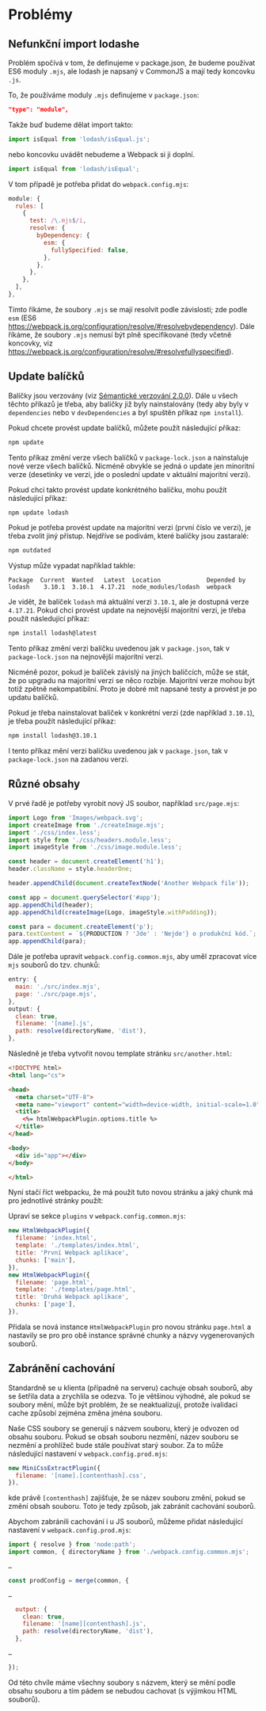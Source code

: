 # Problémy

## Nefunkční import lodashe

Problém spočívá v tom, že definujeme v package.json, že budeme používat ES6 moduly `.mjs`, ale lodash je napsaný v CommonJS a mají tedy koncovku `.js`.

To, že používáme moduly `.mjs` definujeme v `package.json`:

```json
"type": "module",
```

Takže buď budeme dělat import takto:

```javascript
import isEqual from 'lodash/isEqual.js';
```

nebo koncovku uvádět nebudeme a Webpack si ji doplní.

```javascript
import isEqual from 'lodash/isEqual';
```

V tom případě je potřeba přidat do `webpack.config.mjs`:

```javascript
module: {
  rules: [
    {
      test: /\.mjs$/i,
      resolve: {
        byDependency: {
          esm: {
            fullySpecified: false,
          },
        },
      },
    },
  ],
},
```

Tímto říkáme, že soubory `.mjs` se mají resolvit podle závislosti; zde podle `esm` (ES6 <https://webpack.js.org/configuration/resolve/#resolvebydependency>). Dále říkáme, že soubory `.mjs` nemusí být plně specifikované (tedy včetně koncovky, viz <https://webpack.js.org/configuration/resolve/#resolvefullyspecified>).

## Update balíčků
Balíčky jsou verzovány (viz [Sémantické verzování 2.0.0](https://semver.org/lang/cs/)). Dále u všech těchto příkazů je třeba, aby balíčky již byly nainstalovány (tedy aby byly v `dependencies` nebo v `devDependencies` a byl spuštěn příkaz `npm install`).

Pokud chcete provést update balíčků, můžete použít následující příkaz:

```bash
npm update
```

Tento příkaz změní verze všech balíčků v `package-lock.json` a nainstaluje nové verze všech balíčků. Nicméně obvykle se jedná o update jen minoritní verze (desetinky ve verzi, jde o poslední update v aktuální majoritní verzi).

Pokud chci takto provést update konkrétného balíčku, mohu použít následující příkaz:

```bash
npm update lodash
```

Pokud je potřeba provést update na majoritní verzi (první číslo ve verzi), je třeba zvolit jiný přístup. Nejdříve se podívám, které balíčky jsou zastaralé:

```bash
npm outdated
```

Výstup může vypadat například takhle:

```text
Package  Current  Wanted   Latest  Location             Depended by
lodash    3.10.1  3.10.1  4.17.21  node_modules/lodash  webpack
```

Je vidět, že balíček `lodash` má aktuální verzi `3.10.1`, ale je dostupná verze `4.17.21`. Pokud chci provést update na nejnovější majoritní verzi, je třeba použít následující příkaz:

```bash
npm install lodash@latest
```

Tento příkaz změní verzi balíčku uvedenou jak v `package.json`, tak v `package-lock.json` na nejnovější majoritní verzi.

Nicméně pozor, pokud je balíček závislý na jiných balíčcích, může se stát, že po upgradu na majoritní verzi se něco rozbije. Majoritní verze mohou být totiž zpětně nekompatibilní. Proto je dobré mít napsané testy a provést je po updatu balíčků.

Pokud je třeba nainstalovat balíček v konkrétní verzi (zde například `3.10.1`), je třeba použít následující příkaz:

```bash
npm install lodash@3.10.1
```

I tento příkaz mění verzi balíčku uvedenou jak v `package.json`, tak v `package-lock.json` na zadanou verzi.

## Různé obsahy
V prvé řadě je potřeby vyrobit nový JS soubor, například `src/page.mjs`:

```javascript
import Logo from 'Images/webpack.svg';
import createImage from './createImage.mjs';
import './css/index.less';
import style from './css/headers.module.less';
import imageStyle from './css/image.module.less';

const header = document.createElement('h1');
header.className = style.headerOne;

header.appendChild(document.createTextNode('Another Webpack file'));

const app = document.querySelector('#app');
app.appendChild(header);
app.appendChild(createImage(Logo, imageStyle.withPadding));

const para = document.createElement('p');
para.textContent = `${PRODUCTION ? 'Jde' : 'Nejde'} o produkční kód.`;
app.appendChild(para);
```

Dále je potřeba upravit `webpack.config.common.mjs`, aby uměl zpracovat více `mjs` souborů do tzv. chunků:

```javascript
entry: {
  main: './src/index.mjs',
  page: './src/page.mjs',
},
output: {
  clean: true,
  filename: '[name].js',
  path: resolve(directoryName, 'dist'),
},
```

Následně je třeba vytvořit novou template stránku `src/another.html`:

```html
<!DOCTYPE html>
<html lang="cs">

<head>
  <meta charset="UTF-8">
  <meta name="viewport" content="width=device-width, initial-scale=1.0">
  <title>
    <%= htmlWebpackPlugin.options.title %>
  </title>
</head>

<body>
  <div id="app"></div>
</body>

</html>
```

Nyní stačí říct webpacku, že má použít tuto novou stránku a jaký chunk má pro jednotlivé stránky použít:

Upraví se sekce `plugins` v `webpack.config.common.mjs`:

```javascript
new HtmlWebpackPlugin({
  filename: 'index.html',
  template: './templates/index.html',
  title: 'První Webpack aplikace',
  chunks: ['main'],
}),
new HtmlWebpackPlugin({
  filename: 'page.html',
  template: './templates/page.html',
  title: 'Druhá Webpack aplikace',
  chunks: ['page'],
}),
```

Přidala se nová instance `HtmlWebpackPlugin` pro novou stránku `page.html` a nastavily se pro pro obě instance správné chunky a názvy vygenerovaných souborů.

## Zabránění cachování

Standardně se u klienta (případně na serveru) cachuje obsah souborů, aby se šetřila data a zrychlila se odezva. To je většinou výhodné, ale pokud se soubory mění, může být problém, že se neaktualizují, protože ivalidaci cache způsobí zejména změna jména souboru.

Naše CSS soubory se generují s názvem souboru, který je odvozen od obsahu souboru. Pokud se obsah souboru nezmění, název souboru se nezmění a prohlížeč bude stále používat starý soubor. Za to může následující nastavení v `webpack.config.prod.mjs`:

```javascript
new MiniCssExtractPlugin({
  filename: '[name].[contenthash].css',
}),
```

kde právě `[contenthash]` zajišťuje, že se název souboru změní, pokud se změní obsah souboru. Toto je tedy způsob, jak zabránit cachování souborů.

Abychom zabránili cachování i u JS souborů, můžeme přidat následující nastavení v `webpack.config.prod.mjs`:

```javascript
import { resolve } from 'node:path';
import common, { directoryName } from './webpack.config.common.mjs';

…

const prodConfig = merge(common, {

…

  output: {
    clean: true,
    filename: '[name][contenthash].js',
    path: resolve(directoryName, 'dist'),
  },

…

});
```
Od této chvíle máme všechny soubory s názvem, který se mění podle obsahu souboru a tím pádem se nebudou cachovat (s výjimkou HTML souborů).
